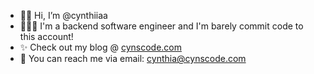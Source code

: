 - 👋🏾 Hi, I’m @cynthiiaa
- 👩🏾‍💻 I'm a backend software engineer and I'm barely commit code to this account!
- ✨ Check out my blog @ [cynscode.com](https://cynscode.com)
- 📨 You can reach me via email: cynthia@cynscode.com

<!---
cynthiiaa/cynthiiaa is a ✨ special ✨ repository because its `README.md` (this file) appears on your GitHub profile.
You can click the Preview link to take a look at your changes.

- 💞️ I’m looking to collaborate on ...
--->
